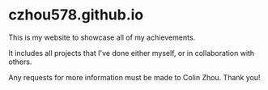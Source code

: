 # czhou578.github.io

This is my website to showcase all of my achievements. 

It includes all projects that I've done either myself, or in collaboration with others. 

Any requests for more information must be made to Colin Zhou. Thank you!
